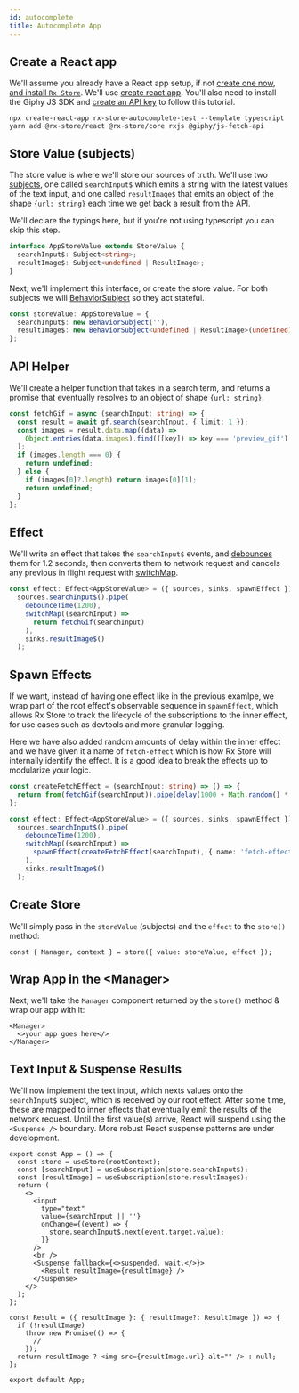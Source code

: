 ```yaml
---
id: autocomplete
title: Autocomplete App
---
```


## Create a React app

We'll assume you already have a React app setup, if not [create one now](https://reactjs.org/docs/create-a-new-react-app.html), [and install `Rx Store`](../installation.md). We'll use [create react app](https://reactjs.org/docs/create-a-new-react-app.html#create-react-app). You'll also need to install the Giphy JS SDK and [create an API key](https://developers.giphy.com/) to follow this tutorial.

```
npx create-react-app rx-store-autocomplete-test --template typescript
yarn add @rx-store/react @rx-store/core rxjs @giphy/js-fetch-api
```

## Store Value (subjects)

The store value is where we'll store our sources of truth. We'll use two [subjects](https://rxjs-dev.firebaseapp.com/guide/subject), one called `searchInput$` which emits a string with the latest values of the text input, and one called `resultImage$` that emits an object of the shape `{url: string}` each time we get back a result from the API.

We'll declare the typings here, but if you're not using typescript you can skip this step.

```ts
interface AppStoreValue extends StoreValue {
  searchInput$: Subject<string>;
  resultImage$: Subject<undefined | ResultImage>;
}
```

Next, we'll implement this interface, or create the store value. For both subjects we will [BehaviorSubject](https://rxjs-dev.firebaseapp.com/guide/subject#behaviorsubject) so they act stateful.

```ts
const storeValue: AppStoreValue = {
  searchInput$: new BehaviorSubject(''),
  resultImage$: new BehaviorSubject<undefined | ResultImage>(undefined),
};
```

## API Helper

We'll create a helper function that takes in a search term, and returns a promise that eventually resolves to an object of shape `{url: string}`.

```ts
const fetchGif = async (searchInput: string) => {
  const result = await gf.search(searchInput, { limit: 1 });
  const images = result.data.map((data) =>
    Object.entries(data.images).find(([key]) => key === 'preview_gif')
  );
  if (images.length === 0) {
    return undefined;
  } else {
    if (images[0]?.length) return images[0][1];
    return undefined;
  }
};
```

## Effect

We'll write an effect that takes the `searchInput$` events, and [debounces](https://rxjs-dev.firebaseapp.com/api/operators/debounceTime) them for 1.2 seconds, then converts them to network request and cancels any previous in flight request with [switchMap](https://rxjs-dev.firebaseapp.com/api/operators/switchMap).

```ts
const effect: Effect<AppStoreValue> = ({ sources, sinks, spawnEffect }) =>
  sources.searchInput$().pipe(
    debounceTime(1200),
    switchMap((searchInput) =>
      return fetchGif(searchInput)
    ),
    sinks.resultImage$()
  );
```

## Spawn Effects

If we want, instead of having one effect like in the previous examlpe, we wrap part of the root effect's observable sequence in `spawnEffect`, which allows Rx Store to track the lifecycle of the subscriptions to the inner effect, for use cases such as devtools and more granular logging.

Here we have also added random amounts of delay within the inner effect and we have given it a name of `fetch-effect` which is how Rx Store will internally identify the effect. It is a good idea to break the effects up to modularize your logic.

```ts
const createFetchEffect = (searchInput: string) => () => {
  return from(fetchGif(searchInput)).pipe(delay(1000 + Math.random() * 5000));
};

const effect: Effect<AppStoreValue> = ({ sources, sinks, spawnEffect }) =>
  sources.searchInput$().pipe(
    debounceTime(1200),
    switchMap((searchInput) =>
      spawnEffect(createFetchEffect(searchInput), { name: 'fetch-effect' })
    ),
    sinks.resultImage$()
  );
```

## Create Store

We'll simply pass in the `storeValue` (subjects) and the `effect` to the `store()` method:

```tsx
const { Manager, context } = store({ value: storeValue, effect });
```

## Wrap App in the &lt;Manager&gt;

Next, we'll take the `Manager` component returned by the `store()` method & wrap our app with it:

```tsx
<Manager>
  <>your app goes here</>
</Manager>
```

## Text Input & Suspense Results

We'll now implement the text input, which nexts values onto the `searchInput$` subject, which is received by our root effect. After some time, these are mapped to inner effects that eventually emit the results of the network request. Until the first value(s) arrive, React will suspend using the `<Suspense />` boundary. More robust React suspense patterns are under development.

```tsx
export const App = () => {
  const store = useStore(rootContext);
  const [searchInput] = useSubscription(store.searchInput$);
  const [resultImage] = useSubscription(store.resultImage$);
  return (
    <>
      <input
        type="text"
        value={searchInput || ''}
        onChange={(event) => {
          store.searchInput$.next(event.target.value);
        }}
      />
      <br />
      <Suspense fallback={<>suspended. wait.</>}>
        <Result resultImage={resultImage} />
      </Suspense>
    </>
  );
};

const Result = ({ resultImage }: { resultImage?: ResultImage }) => {
  if (!resultImage)
    throw new Promise(() => {
      //
    });
  return resultImage ? <img src={resultImage.url} alt="" /> : null;
};

export default App;
```
